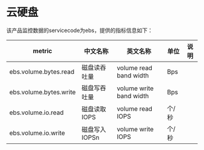 # 云硬盘
该产品监控数据的servicecode为ebs，提供的指标信息如下：

metric | 中文名称 | 英文名称 | 单位 | 说明
---|--- |--- |---|---
ebs.volume.bytes.read | 磁盘读吞吐量 | volume read band width| Bps | 
ebs.volume.bytes.write | 磁盘写吞吐量| volume write band width | Bps|
ebs.volume.io.read | 磁盘读取IOPS | volume read IOPS |  个/秒 | 
ebs.volume.io.write | 磁盘写入IOPSn | volume write IOPS | 个/秒 | 
